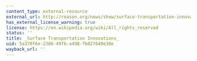 ```yaml
---
content_type: external-resource
external_url: http://reason.org/news/show/surface-transportation-innovat-63
has_external_license_warning: true
license: https://en.wikipedia.org/wiki/All_rights_reserved
status: ''
title: _Surface Transportation Innovations_
uid: 5a370f6e-2386-49fb-a498-fb027649e30e
wayback_url: ''
---
```

